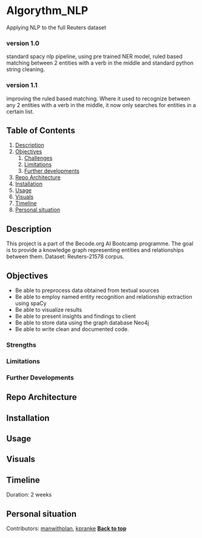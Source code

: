 # Algorythm_NLP
Applying NLP to the full Reuters dataset


### version 1.0

standard spacy nlp pipeline, using pre trained NER model, ruled based matching between 2 entities with a verb in the middle and standard python string cleaning.

### version 1.1

improving the ruled based matching. Where it used to recognize between any 2 entities with a verb in the middle, it now only searches for entities in a certain list.

## Table of Contents
1. [Description](#description)
1. [Objectives](#objectives)
	1. [Challenges](#challenges)
	2. [Limitations](#limitations)
	3. [Further developments](#further-developments)
1. [Repo Architecture](#repo-architecture)
1. [Installation](#installation)
1. [Usage](#usage)
1. [Visuals](#visuals)
1. [Timeline](#timeline)
1. [Personal situation](#personal-situation)

## Description
This project is a part of the Becode.org AI Bootcamp programme. The goal is to provide a knowledge graph representing entities and relationships between them. Dataset: Reuters-21578 corpus.

## Objectives
- Be able to preprocess data obtained from textual sources
- Be able to employ named entity recognition and relationship extraction using spaCy
- Be able to visualize results
- Be able to present insights and findings to client
- Be able to store data using the graph database Neo4j
- Be able to write clean and documented code.

### Strengths

### Limitations

### Further Developments

## Repo Architecture

## Installation

## Usage

## Visuals

## Timeline
Duration: 2 weeks
## Personal situation
Contributors: [manwithplan](https://github.com/manwithplan), [kpranke](https://github.com/kpranke)
**[Back to top](#table-of-contents)**